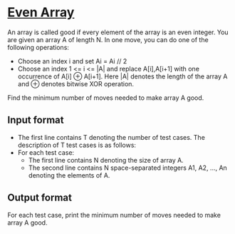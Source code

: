 # [Even Array][link]

An array is called good if every element of the array is an even integer.
You are given an array A of length N. In one move, you can do one of the following operations:

- Choose an index i and set Ai = Ai // 2
- Choose an index 1 <= i <= |A| and replace A[i],A[i+1] with one occurrence of A[i] ⊕ A[i+1]. Here |A| denotes the length of the array A and ⊕ denotes bitwise XOR operation.

Find the minimum number of moves needed to make array A good.

## Input format

- The first line contains T denoting the number of test cases. The description of T test cases is as follows:
- For each test case:
  - The first line contains N denoting the size of array A.
  - The second line contains N space-separated integers A1, A2, ..., An denoting the elements of A.

## Output format

For each test case, print the minimum number of moves needed to make array A good.

[link]: https://www.hackerearth.com/practice/algorithms/dynamic-programming/introduction-to-dynamic-programming-1/practice-problems/algorithm/even-array-2db9e3fc/
